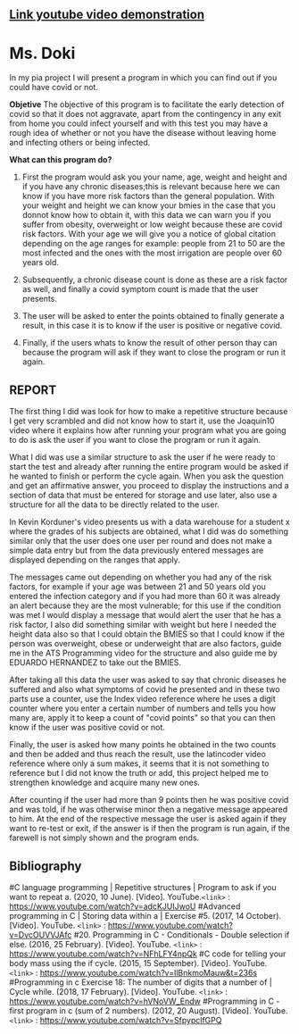 [Link youtube video demonstration](http://localhost/)
-------------------------------------------------------
Ms. Doki 
=====================
In my pia project I will present a program in which you can find out if you could have covid or not.

**Objetive**
The objective of this program is to facilitate the early detection of covid so that it does not aggravate, apart from the contingency in any exit from home you could infect yourself and with this test you may have a rough idea of whether or not you have the disease without leaving home and infecting others or being infected.

**What can this program do?**
                
1. First the program would ask you your name, age, weight and height and if you have any chronic diseases;this is relevant because here we can know if you have more risk factors than the general population. With your weight and height we can know your bmies in the case that you donnot know how to obtain it, with this data we can warn you if you suffer from obesity, overweight or low weight because these are covid risk factors. With your age we will give you a notice of global citation depending on the age ranges for example: people from 21 to 50 are the most infected and the ones with the most irrigation are people over 60 years old.

2. Subsequently, a chronic disease count is done as these are a risk factor as well, and finally a covid symptom count is made that the user presents.

3. The user will be asked to enter the points obtained to finally generate a result, in this case it is to know if the user is positive or negative covid.
 
4. Finally, if the users whats to know the result of other person thay can because the program will ask if they want to close the program or run it again.

REPORT
-------
The first thing I did was look for how to make a repetitive structure because I get very scrambled and did not know how to start it, use the Joaquin10 video where it explains how after running your program what you are going to do is ask the user if you want to close the program or run it again. 

What I did was use a similar structure to ask the user if he were ready to start the test and already after running the entire program would be asked if he wanted to finish or perform the cycle again. When you ask the question and get an affirmative answer, you proceed to display the instructions and a section of data that must be entered for storage and use later, also use a structure for all the data to be directly related to the user.

In Kevin Korduner's video presents us with a data warehouse for a student x where the grades of his subjects are obtained, what I did was do something similar only that the user does one user per round and does not make a simple data entry but from the data previously entered messages are displayed depending on the ranges that apply. 

The messages came out depending on whether you had any of the risk factors, for example if your age was between 21 and 50 years old you entered the infection category and if you had more than 60 it was already an alert because they are the most vulnerable; for this use if the condition was met I would display a message that would alert the user that he has a risk factor, I also did something similar with weight but here I needed the height data also so that I could obtain the BMIES so that I could know if the person was overweight, obese or underweight that are also factors, guide me in the ATS Programming video for the structure and also guide me by EDUARDO HERNANDEZ to take out the BMIES.

After taking all this data the user was asked to say that chronic diseases he suffered and also what symptoms of covid he presented and in these two parts use a counter, use the Index video reference where he uses a digit counter where you enter a certain number of numbers and tells you how many are, apply it to keep a count of "covid points" so that you can then know if the user was positive covid or not.

Finally, the user is asked how many points he obtained in the two counts and then be added and thus reach the result, use the latincoder video reference where only a sum makes, it seems that it is not something to reference but I did not know the truth or add, this project helped me to strengthen knowledge and acquire many new ones.

After counting if the user had more than 9 points then he was positive covid and was told, if he was otherwise minor then a negative message appeared to him. At the end of the respective message the user is asked again if they want to re-test or exit, if the answer is if then the program is run again, if the farewell is not simply shown and the program ends.

Bibliography 
------------
#C language programming | Repetitive structures | Program to ask if you want to repeat a. (2020, 10 June). [Video]. YouTube.`<link>` : <https://www.youtube.com/watch?v=adcKJUIJwoU> 
#Advanced programming in C | Storing data within a | Exercise #5. (2017, 14 October). [Video]. YouTube. `<link>` : <https://www.youtube.com/watch?v=DvcOUVVJAfc>
#20. Programming in C - Conditionals - Double selection if else. (2016, 25 February). [Video]. YouTube. `<link>` : <https://www.youtube.com/watch?v=NFhLFY4npQk>
#C code for telling your body mass using the if cycle. (2015, 15 September). [Video]. YouTube. `<link>` : <https://www.youtube.com/watch?v=IlBnkmoMauw&t=236s>
#Programming in c Exercise 18: The number of digits that a number of | Cycle while. (2018, 17 February). [Video]. YouTube. `<link>` : <https://www.youtube.com/watch?v=hVNoVW_Endw>
#Programming in C - first program in c (sum of 2 numbers). (2012, 20 August). [Video]. YouTube. `<link>` : <https://www.youtube.com/watch?v=SfpypclfGPQ>
